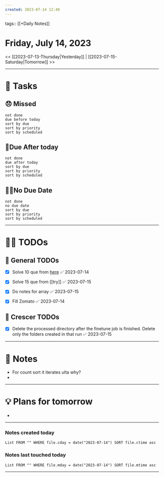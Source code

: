 ```yaml
---
created: 2023-07-14 12:48
---
```

tags:: [[+Daily Notes]]

# Friday, July 14, 2023

<< [[2023-07-13-Thursday|Yesterday]] | [[2023-07-15-Saturday|Tomorrow]] >>

---
# 💪 Tasks

## 😞 Missed
```tasks
not done
due before today
sort by due
sort by priority
sort by scheduled
```
## 🤝Due After today
```tasks
not done
due after today
sort by due
sort by priority
sort by scheduled
```

## 💆‍♂️No Due Date
```tasks
not done
no due date
sort by due
sort by priority
sort by scheduled
```
---
# 🕵️‍♂️ TODOs

## 🚀 General TODOs
- [x] Solve 10 que from [here](https://leetcode.com/discuss/general-discussion/1050391/Must-do-Dynamic-programming-Problems-Category-wise) ✅ 2023-07-14
- [x] Solve 15 que from [[try]] ✅ 2023-07-15
- [x] Do notes for array ✅ 2023-07-15
- [x] Fill Zomato ✅ 2023-07-14


## 💼 Crescer TODOs
- [x] Delete the processed directory after the finetune job is finished. Delete only the folders created in that run ✅ 2023-07-15

---
# 📝 Notes
- For count sort it iterates ulta why?
- 
---
# 💡 Plans for tomorrow
- 
---
### Notes created today
```dataview
List FROM "" WHERE file.cday = date("2023-07-14") SORT file.ctime asc
```

### Notes last touched today
```dataview
List FROM "" WHERE file.mday = date("2023-07-14") SORT file.mtime asc
```

---

